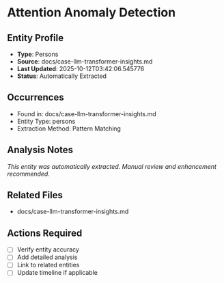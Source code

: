 # Attention Anomaly Detection

## Entity Profile
- **Type**: Persons
- **Source**: docs/case-llm-transformer-insights.md
- **Last Updated**: 2025-10-12T03:42:06.545776
- **Status**: Automatically Extracted

## Occurrences
- Found in: docs/case-llm-transformer-insights.md
- Entity Type: persons
- Extraction Method: Pattern Matching

## Analysis Notes
*This entity was automatically extracted. Manual review and enhancement recommended.*

## Related Files
- docs/case-llm-transformer-insights.md

## Actions Required
- [ ] Verify entity accuracy
- [ ] Add detailed analysis
- [ ] Link to related entities
- [ ] Update timeline if applicable
